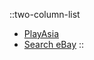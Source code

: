 ::two-column-list
* [PlayAsia](https://www.play-asia.com/ore-ga-omae-o-mamoru/13/703agn)
* [Search eBay](https://www.ebay.com/sch?&_nkw=Ore+ga+Omae+o+Mamoru)
::
